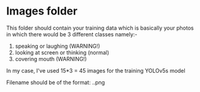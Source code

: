 # Images folder

This folder should contain your training data which is basically your photos in which there would be 3 different classes namely:-
1. speaking or laughing (WARNING!)
2. looking at screen or thinking (normal)
3. covering mouth (WARNING!)

In my case, I've used 15*3 = 45 images for the training YOLOv5s model

Filename should be of the format: <label>.<imagename>.png
